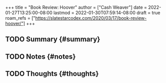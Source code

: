 +++
title = "Book Review: Hoover"
author = ["Cash Weaver"]
date = 2022-01-27T13:25:00-08:00
lastmod = 2022-01-30T07:59:14-08:00
draft = true
roam_refs = ["https://slatestarcodex.com/2020/03/17/book-review-hoover/"]
+++

## <span class="org-todo todo TODO">TODO</span> Summary {#summary}


## <span class="org-todo todo TODO">TODO</span> Notes {#notes}


## <span class="org-todo todo TODO">TODO</span> Thoughts {#thoughts}
